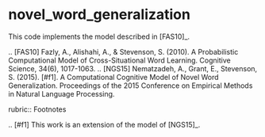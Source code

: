 novel_word_generalization
=============

This code implements the model described in [FAS10]_.

.. [FAS10] Fazly, A., Alishahi, A., & Stevenson, S. (2010). A Probabilistic Computational Model of Cross-Situational Word Learning. Cognitive Science, 34(6), 1017-1063.
.. [NGS15] Nematzadeh, A., Grant, E., Stevenson, S. (2015). [#f1]. A Computational Cognitive Model of Novel Word Generalization. Proceedings of the 2015 Conference on Empirical Methods in Natural Language Processing.

rubric:: Footnotes

.. [#f1] This work is an extension of the model of [NGS15]_.





